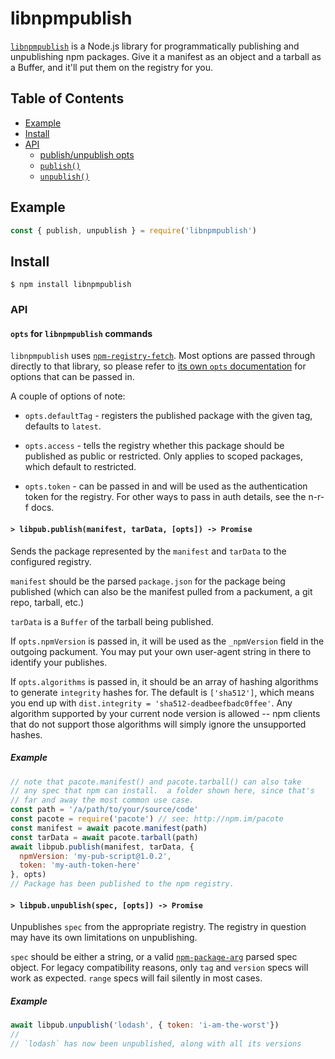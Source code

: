 # libnpmpublish

[`libnpmpublish`](https://github.com/npm/libnpmpublish) is a Node.js library for programmatically publishing and
unpublishing npm packages. Give it a manifest as an object and a tarball as a Buffer, and it'll put them on the registry
for you.

## Table of Contents

* [Example](#example)
* [Install](#install)
* [API](#api)
    * [publish/unpublish opts](#opts)
    * [`publish()`](#publish)
    * [`unpublish()`](#unpublish)

## Example

```js
const { publish, unpublish } = require('libnpmpublish')
```

## Install

`$ npm install libnpmpublish`

### API

#### <a name="opts"></a> `opts` for `libnpmpublish` commands

`libnpmpublish` uses
[`npm-registry-fetch`](https://npm.im/npm-registry-fetch). Most options are passed through directly to that library, so
please refer to [its own
`opts` documentation](http://npm.im/npm-registry-fetch#fetch-options) for options that can be passed in.

A couple of options of note:

* `opts.defaultTag` - registers the published package with the given tag, defaults to `latest`.

* `opts.access` - tells the registry whether this package should be published as public or restricted. Only applies to
  scoped packages, which default to restricted.

* `opts.token` - can be passed in and will be used as the authentication token for the registry. For other ways to pass
  in auth details, see the n-r-f docs.

#### <a name="publish"></a> `> libpub.publish(manifest, tarData, [opts]) -> Promise`

Sends the package represented by the `manifest` and `tarData` to the configured registry.

`manifest` should be the parsed `package.json` for the package being published (which can also be the manifest pulled
from a packument, a git repo, tarball, etc.)

`tarData` is a `Buffer` of the tarball being published.

If `opts.npmVersion` is passed in, it will be used as the `_npmVersion`
field in the outgoing packument. You may put your own user-agent string in there to identify your publishes.

If `opts.algorithms` is passed in, it should be an array of hashing algorithms to generate `integrity` hashes for. The
default is `['sha512']`, which means you end up with `dist.integrity = 'sha512-deadbeefbadc0ffee'`. Any algorithm
supported by your current node version is allowed -- npm clients that do not support those algorithms will simply ignore
the unsupported hashes.

##### Example

```js
// note that pacote.manifest() and pacote.tarball() can also take
// any spec that npm can install.  a folder shown here, since that's
// far and away the most common use case.
const path = '/a/path/to/your/source/code'
const pacote = require('pacote') // see: http://npm.im/pacote
const manifest = await pacote.manifest(path)
const tarData = await pacote.tarball(path)
await libpub.publish(manifest, tarData, {
  npmVersion: 'my-pub-script@1.0.2',
  token: 'my-auth-token-here'
}, opts)
// Package has been published to the npm registry.
```

#### <a name="unpublish"></a> `> libpub.unpublish(spec, [opts]) -> Promise`

Unpublishes `spec` from the appropriate registry. The registry in question may have its own limitations on unpublishing.

`spec` should be either a string, or a valid
[`npm-package-arg`](https://npm.im/npm-package-arg) parsed spec object. For legacy compatibility reasons, only `tag`
and `version` specs will work as expected. `range` specs will fail silently in most cases.

##### Example

```js
await libpub.unpublish('lodash', { token: 'i-am-the-worst'})
//
// `lodash` has now been unpublished, along with all its versions
```
